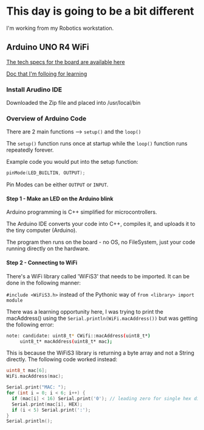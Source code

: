 # This day is going to be a bit different

I'm working from my Robotics workstation.

## Arduino UNO R4 WiFi

[The tech specs for the board are available here](https://docs.arduino.cc/hardware/uno-r4-wifi/)

[Doc that I'm folloing for learning](https://docs.arduino.cc/)

### Install Arudino IDE

Downloaded the Zip file and placed into /usr/local/bin

### Overview of Arduino Code

There are 2 main functions --> `setup()` and the `loop()`

The `setup()` function runs once at startup while the `loop()` function runs repeatedly forever.

Example code you would put into the setup function:

```C++
pinMode(LED_BUILTIN, OUTPUT);
```

Pin Modes can be either `OUTPUT` or `INPUT`.

#### Step 1 - Make an LED on the Arduino blink

Arduino programming is C++ simplified for microcontrollers.

The Arduino IDE converts your code into C++, compiles it, and uploads it to the tiny computer (Arduino).

The program then runs on the board - no OS, no FileSystem, just your code running directly on the hardware.

#### Step 2 - Connecting to WiFi

There's a WiFi library called 'WiFiS3' that needs to be imported. It can be done in the following manner:

`#include <WiFiS3.h>` instead of the Pythonic way of `from <library> import module`

There was a learning opportunity here, I was trying to print the macAddress() using the `Serial.println(WiFi.macAddress())` but was getting the following error:

```bash
note: candidate: uint8_t* CWifi::macAddress(uint8_t*)
     uint8_t* macAddress(uint8_t* mac);
```

This is because the WiFiS3 library is returning a byte array and not a String directly. The following code worked instead:

```C++
uint8_t mac[6];
WiFi.macAddress(mac);

Serial.print("MAC: ");
for (int i = 0; i < 6; i++) {
  if (mac[i] < 16) Serial.print('0'); // leading zero for single hex digits
  Serial.print(mac[i], HEX);
  if (i < 5) Serial.print(':');
}
Serial.println();
```
